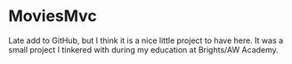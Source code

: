 # MoviesMvc

Late add to GitHub, but I think it is a nice little project to have here. It was a small project I tinkered with during my education at Brights/AW Academy.
